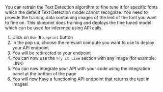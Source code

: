 You can retrain the Text Detection algortihm to fine tune it for specific fonts which the default Text Detection model cannot recognize. You need to provide the training data containing images of the text of the font you want to fine on. This blueprint does training and deploys the fine tuned model which can be used for inference using API calls.

1. Click on `Use Blueprint` button
2. In the pop up, choose the relevant compute you want to use to deploy your API endpoint
3. You will be redirected to your endpoint
4. You can now use the `Try it Live` section with any image (for example: LINK)
5. You can now integrate your API with your code using the integration panel at the bottom of the page
6. You will now have a functioning API endpoint that returns the text in images!